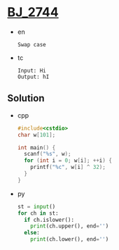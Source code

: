 # [BJ_2744](https://acmicpc.net/problem/2744)

* en

  ```en
  Swap case
  ```

* tc

  ```tc
  Input: Hi
  Output: hI
  ```

## Solution

* cpp

  ```cpp
  #include<cstdio>
  char w[101];

  int main() {
    scanf("%s", w);
    for (int i = 0; w[i]; ++i) {
      printf("%c", w[i] ^ 32);
    }
  }
  ```

* py

  ```py
  st = input()
  for ch in st:
    if ch.islower():
      print(ch.upper(), end='')
    else:
      print(ch.lower(), end='')
  ```
